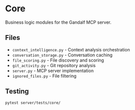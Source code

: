 # Core

Business logic modules for the Gandalf MCP server.

## Files

- `context_intelligence.py` - Context analysis orchestration
- `conversation_storage.py` - Conversation caching
- `file_scoring.py` - File discovery and scoring
- `git_activity.py` - Git repository analysis
- `server.py` - MCP server implementation
- `ignored_files.py` - File filtering

## Testing

```bash
pytest server/tests/core/
```
